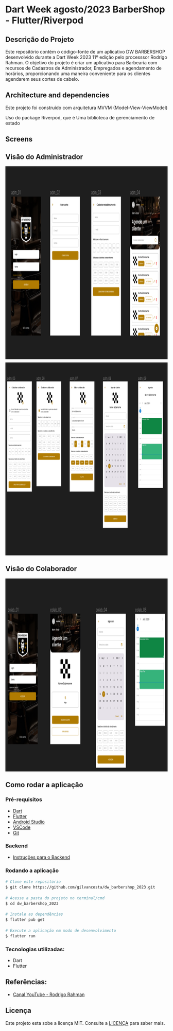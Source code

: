 # Dart Week agosto/2023 BarberShop - Flutter/Riverpod

## Descrição do Projeto

Este repositório contém o código-fonte de um aplicativo DW BARBERSHOP desenvolvido durante a Dart Week 2023 11º edição pelo processsor Rodrigo Rahman. O objetivo do projeto é criar um aplicativo para Barbearia com recursos de Cadastros de Administrador, Empregados e agendamento de horários, proporcionando uma maneira conveniente para os clientes agendarem seus cortes de cabelo.

## Architecture and dependencies
Este projeto foi construído com arquitetura MVVM (Model-View-ViewModel)

Uso do package Riverpod, que é Uma biblioteca de gerenciamento de estado

## Screens

## Visão do Administrador

<div align="center" style="display: flex; flex-direction: row; flex-wrap: wrap; justify-content: center; align-items: center; align-content: center; gap: 10px;">
    <img src="assets/images/image_app_adm1.png" width="600px" height="600px">
    <img src="assets/images/image_app_adm2.png" width="600px" height="600px">

</div>

## Visão do Colaborador

<div align="center" style="display: flex; flex-direction: row; flex-wrap: wrap; justify-content: center; align-items: center; align-content: center; gap: 10px;">
    <img src="assets/images/image_app_colaborador.png" width="600px" height="600px">

</div>

## Como rodar a aplicação

### Pré-requisitos

- [Dart](https://dart.dev/get-dart)
- [Flutter](https://flutter.dev/docs/get-started/install)
- [Android Studio](https://developer.android.com/studio)
- [VSCode](https://code.visualstudio.com/)
- [Git](https://git-scm.com/)

### Backend
- [Instruções para o Backend](https://gist.github.com/rodrigorahman/22a7d055bded90c6d9bdedb594d2b8fb)



### Rodando a aplicação

```bash
# Clone este repositório
$ git clone https://github.com/gilvancosta/dw_barbershop_2023.git

# Acesse a pasta do projeto no terminal/cmd
$ cd dw_barbershop_2023

# Instale as dependências
$ flutter pub get

# Execute a aplicação em modo de desenvolvimento
$ flutter run
```

### Tecnologias utilizadas:

- Dart
- Flutter

## Referências:
- [Canal YouTube - Rodrigo Rahman ](https://www.youtube.com/@rodrigorahman)


## Licença

Este projeto esta sobe a licença MIT. Consulte a [LICENÇA](LICENSE.txt) para saber mais.